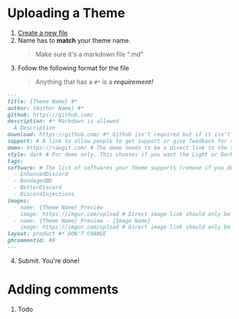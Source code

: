 # Uploading a Theme

1. [Create a new file](https://github.com/MrRobotjs/BetterDocs/new/gh-pages/_themes)
2. Name has to **match** your theme name. 
    > Make sure it's a markdown file ".md"
3. Follow the following format for the file
    > Anything that has a ```#*``` is a ***requirement!***
```md
---
title: {Theme Name} #*
author: {Author Name} #*
github: https://github.com/
description: #* Markdown is allowed
  A Description
download: https://github.com/ #* Github isn't required but if it isn't used then further inspection will happen
support: # A link to allow people to get support or give feedback for the theme
demo: https://rawgit.com/ # The demo needs to be a direct link to the theme's file. Rawgit is recommended
style: dark # For demo only. This chooses if you want the Light or Dark discord demo for your theme. Lowercase is only allowed. 
tags:
software: # The list of softwares your theme supports (remove if you don't support it)
  - EnhancedDiscord
  - BandagedBD
  - BetterDiscord
  - DiscordInjections
images:
  - name: {Theme Name} Preview
    image: https://imgur.com/upload # Direct image link should only be used here. Imgur isn't required but if it isn't used then further inspection will happen
  - name: {Theme Name} Preview - {Image Name}
    image: https://imgur.com/upload # Direct image link should only be used here. Imgur isn't required but if it isn't used then further inspection will happen
layout: product #* DON'T CHANGE
ghcommentid: #0
---
```
  4. Submit. You're done!

# Adding comments

  1. Todo
